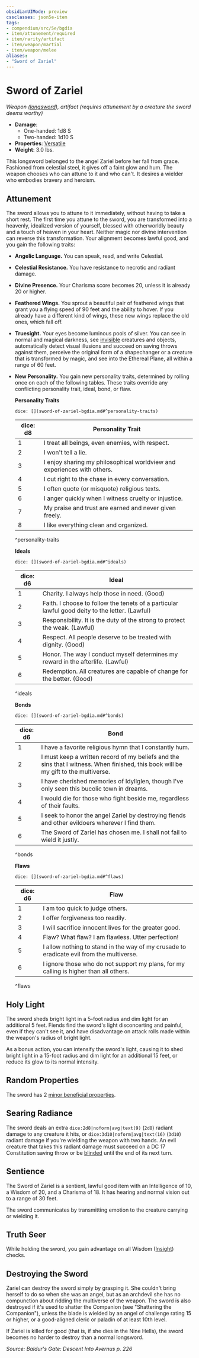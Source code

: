 ```yaml
---
obsidianUIMode: preview
cssclasses: json5e-item
tags:
- compendium/src/5e/bgdia
- item/attunement/required
- item/rarity/artifact
- item/weapon/martial
- item/weapon/melee
aliases: 
- "Sword of Zariel"
---
```

# Sword of Zariel
*Weapon ([longsword](2-Mechanics/CLI/items/longsword.md)), artifact (requires attunement by a creature the sword deems worthy)*  

- **Damage**:
  - One-handed: 1d8 S
  - Two-handed: 1d10 S
- **Properties**: [Versatile](2-Mechanics/CLI/rules/item-properties.md#Versatile)
- **Weight**: 3.0 lbs.

This longsword belonged to the angel Zariel before her fall from grace. Fashioned from celestial steel, it gives off a faint glow and hum. The weapon chooses who can attune to it and who can't. It desires a wielder who embodies bravery and heroism.

## Attunement

The sword allows you to attune to it immediately, without having to take a short rest. The first time you attune to the sword, you are transformed into a heavenly, idealized version of yourself, blessed with otherworldly beauty and a touch of heaven in your heart. Neither magic nor divine intervention can reverse this transformation. Your alignment becomes lawful good, and you gain the following traits:

- **Angelic Language.** You can speak, read, and write Celestial.  
- **Celestial Resistance.** You have resistance to necrotic and radiant damage.  
- **Divine Presence.** Your Charisma score becomes 20, unless it is already 20 or higher.  
- **Feathered Wings.** You sprout a beautiful pair of feathered wings that grant you a flying speed of 90 feet and the ability to hover. If you already have a different kind of wings, these new wings replace the old ones, which fall off.  
- **Truesight.** Your eyes become luminous pools of silver. You can see in normal and magical darkness, see [invisible](2-Mechanics/CLI/rules/conditions.md#Invisible) creatures and objects, automatically detect visual illusions and succeed on saving throws against them, perceive the original form of a shapechanger or a creature that is transformed by magic, and see into the Ethereal Plane, all within a range of 60 feet.  
- **New Personality.** You gain new personality traits, determined by rolling once on each of the following tables. These traits override any conflicting personality trait, ideal, bond, or flaw.  

    **Personality Traits**  

    `dice: [](sword-of-zariel-bgdia.md#^personality-traits)`  

    | dice: d8 | Personality Trait |  
    |----------|-------------------|  
    | 1 | I treat all beings, even enemies, with respect. |  
    | 2 | I won't tell a lie. |  
    | 3 | I enjoy sharing my philosophical worldview and experiences with others. |  
    | 4 | I cut right to the chase in every conversation. |  
    | 5 | I often quote (or misquote) religious texts. |  
    | 6 | I anger quickly when I witness cruelty or injustice. |  
    | 7 | My praise and trust are earned and never given freely. |  
    | 8 | I like everything clean and organized. |  
    ^personality-traits  

    **Ideals**  

    `dice: [](sword-of-zariel-bgdia.md#^ideals)`  

    | dice: d6 | Ideal |  
    |----------|-------|  
    | 1 | Charity. I always help those in need. (Good) |  
    | 2 | Faith. I choose to follow the tenets of a particular lawful good deity to the letter. (Lawful) |  
    | 3 | Responsibility. It is the duty of the strong to protect the weak. (Lawful) |  
    | 4 | Respect. All people deserve to be treated with dignity. (Good) |  
    | 5 | Honor. The way I conduct myself determines my reward in the afterlife. (Lawful) |  
    | 6 | Redemption. All creatures are capable of change for the better. (Good) |  
    ^ideals  

    **Bonds**  

    `dice: [](sword-of-zariel-bgdia.md#^bonds)`  

    | dice: d6 | Bond |  
    |----------|------|  
    | 1 | I have a favorite religious hymn that I constantly hum. |  
    | 2 | I must keep a written record of my beliefs and the sins that I witness. When finished, this book will be my gift to the multiverse. |  
    | 3 | I have cherished memories of Idyllglen, though I've only seen this bucolic town in dreams. |  
    | 4 | I would die for those who fight beside me, regardless of their faults. |  
    | 5 | I seek to honor the angel Zariel by destroying fiends and other evildoers wherever I find them. |  
    | 6 | The Sword of Zariel has chosen me. I shall not fail to wield it justly. |  
    ^bonds  

    **Flaws**  

    `dice: [](sword-of-zariel-bgdia.md#^flaws)`  

    | dice: d6 | Flaw |  
    |----------|------|  
    | 1 | I am too quick to judge others. |  
    | 2 | I offer forgiveness too readily. |  
    | 3 | I will sacrifice innocent lives for the greater good. |  
    | 4 | Flaw? What flaw? I am flawless. Utter perfection! |  
    | 5 | I allow nothing to stand in the way of my crusade to eradicate evil from the multiverse. |  
    | 6 | I ignore those who do not support my plans, for my calling is higher than all others. |  
    ^flaws  

## Holy Light

The sword sheds bright light in a 5-foot radius and dim light for an additional 5 feet. Fiends find the sword's light disconcerting and painful, even if they can't see it, and have disadvantage on attack rolls made within the weapon's radius of bright light.

As a bonus action, you can intensify the sword's light, causing it to shed bright light in a 15-foot radius and dim light for an additional 15 feet, or reduce its glow to its normal intensity.

## Random Properties

The sword has 2 [minor beneficial properties](2-Mechanics/CLI/tables/artifact-properties-minor-beneficial-properties.md).

## Searing Radiance

The sword deals an extra `dice:2d8|noform|avg|text(9)` (`2d8`) radiant damage to any creature it hits, or `dice:3d10|noform|avg|text(16)` (`3d10`) radiant damage if you're wielding the weapon with two hands. An evil creature that takes this radiant damage must succeed on a DC 17 Constitution saving throw or be [blinded](2-Mechanics/CLI/rules/conditions.md#Blinded) until the end of its next turn.

## Sentience

The Sword of Zariel is a sentient, lawful good item with an Intelligence of 10, a Wisdom of 20, and a Charisma of 18. It has hearing and normal vision out to a range of 30 feet.

The sword communicates by transmitting emotion to the creature carrying or wielding it.

## Truth Seer

While holding the sword, you gain advantage on all Wisdom ([Insight](2-Mechanics/CLI/rules/skills.md#Insight)) checks.

## Destroying the Sword

Zariel can destroy the sword simply by grasping it. She couldn't bring herself to do so when she was an angel, but as an archdevil she has no compunction about ridding the multiverse of the weapon. The sword is also destroyed if it's used to shatter the Companion (see "Shattering the Companion"), unless the blade is wielded by an angel of challenge rating 15 or higher, or a good-aligned cleric or paladin of at least 10th level.

If Zariel is killed for good (that is, if she dies in the Nine Hells), the sword becomes no harder to destroy than a normal longsword.

*Source: Baldur's Gate: Descent Into Avernus p. 226*
